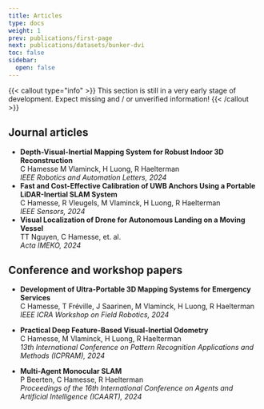 ```yaml
---
title: Articles
type: docs
weight: 1
prev: publications/first-page
next: publications/datasets/bunker-dvi
toc: false
sidebar:
  open: false
---
```


{{< callout type="info" >}}
  This section is still in a very early stage of development. Expect missing and / or unverified information!
{{< /callout >}}


## Journal articles

- **Depth-Visual-Inertial Mapping System for Robust Indoor 3D Reconstruction**<br />
C Hamesse M Vlaminck, H Luong, R Haelterman<br />
*IEEE Robotics and Automation Letters, 2024* 
- **Fast and Cost-Effective Calibration of UWB Anchors Using a Portable LiDAR-Inertial SLAM System**<br />
C Hamesse, R Vleugels, M Vlaminck, H Luong, R Haelterman<br />
*IEEE Sensors, 2024* 
- **Visual Localization of Drone for Autonomous Landing on a Moving Vessel**<br/>
TT Nguyen, C Hamesse, et. al.<br />
*Acta IMEKO, 2024*


## Conference and workshop papers
- **Development of Ultra-Portable 3D Mapping Systems for Emergency Services**<br />
C Hamesse, T Fréville, J Saarinen, M Vlaminck, H Luong, R Haelterman<br />
*IEEE ICRA Workshop on Field Robotics, 2024*

- **Practical Deep Feature-Based Visual-Inertial Odometry**<br />
C Hamesse, M Vlaminck, H Luong, R Haelterman<br />
*13th International Conference on Pattern Recognition Applications and Methods (ICPRAM), 2024*

- **Multi-Agent Monocular SLAM**<br />
P Beerten, C Hamesse, R Haelterman<br />
*Proceedings of the 16th International Conference on Agents and Artificial Intelligence (ICAART), 2024*